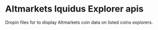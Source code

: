 # Altmarkets Iquidus Explorer apis
 Dropin files for to display Altmarkets coin data on listed coins explorers.
